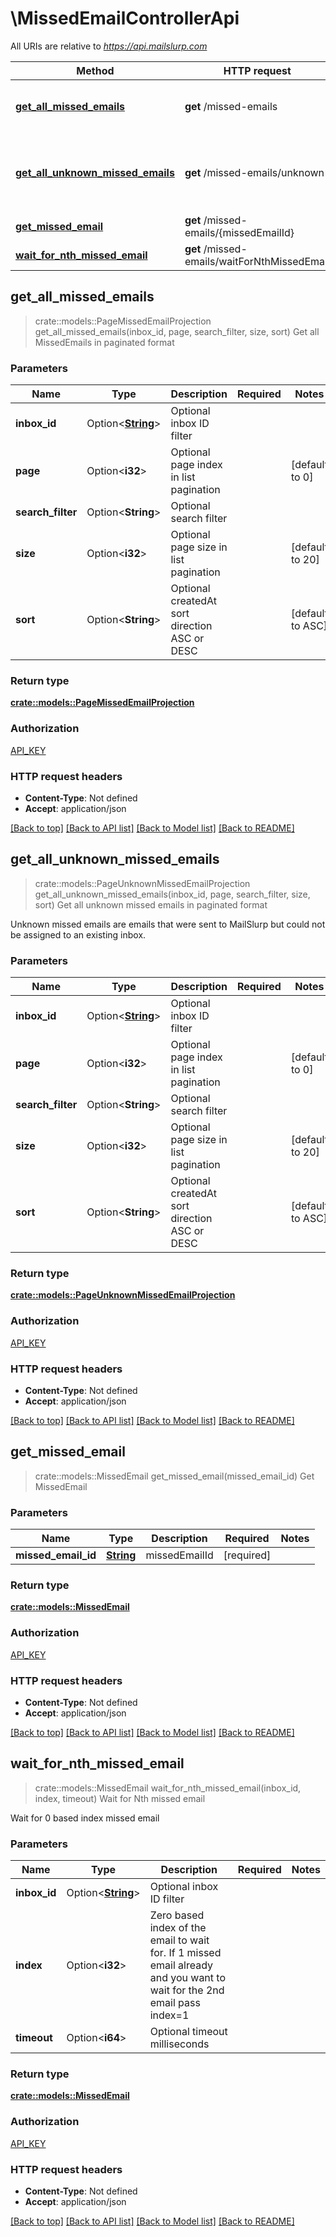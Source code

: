 # \MissedEmailControllerApi

All URIs are relative to *https://api.mailslurp.com*

Method | HTTP request | Description
------------- | ------------- | -------------
[**get_all_missed_emails**](MissedEmailControllerApi#get_all_missed_emails) | **get** /missed-emails | Get all MissedEmails in paginated format
[**get_all_unknown_missed_emails**](MissedEmailControllerApi#get_all_unknown_missed_emails) | **get** /missed-emails/unknown | Get all unknown missed emails in paginated format
[**get_missed_email**](MissedEmailControllerApi#get_missed_email) | **get** /missed-emails/{missedEmailId} | Get MissedEmail
[**wait_for_nth_missed_email**](MissedEmailControllerApi#wait_for_nth_missed_email) | **get** /missed-emails/waitForNthMissedEmail | Wait for Nth missed email



## get_all_missed_emails

> crate::models::PageMissedEmailProjection get_all_missed_emails(inbox_id, page, search_filter, size, sort)
Get all MissedEmails in paginated format

### Parameters


Name | Type | Description  | Required | Notes
------------- | ------------- | ------------- | ------------- | -------------
**inbox_id** | Option<[**String**]()> | Optional inbox ID filter |  |
**page** | Option<**i32**> | Optional page index in list pagination |  |[default to 0]
**search_filter** | Option<**String**> | Optional search filter |  |
**size** | Option<**i32**> | Optional page size in list pagination |  |[default to 20]
**sort** | Option<**String**> | Optional createdAt sort direction ASC or DESC |  |[default to ASC]

### Return type

[**crate::models::PageMissedEmailProjection**](PageMissedEmailProjection)

### Authorization

[API_KEY](../README#API_KEY)

### HTTP request headers

- **Content-Type**: Not defined
- **Accept**: application/json

[[Back to top]](#) [[Back to API list]](../README#documentation-for-api-endpoints) [[Back to Model list]](../README#documentation-for-models) [[Back to README]](../README)


## get_all_unknown_missed_emails

> crate::models::PageUnknownMissedEmailProjection get_all_unknown_missed_emails(inbox_id, page, search_filter, size, sort)
Get all unknown missed emails in paginated format

Unknown missed emails are emails that were sent to MailSlurp but could not be assigned to an existing inbox.

### Parameters


Name | Type | Description  | Required | Notes
------------- | ------------- | ------------- | ------------- | -------------
**inbox_id** | Option<[**String**]()> | Optional inbox ID filter |  |
**page** | Option<**i32**> | Optional page index in list pagination |  |[default to 0]
**search_filter** | Option<**String**> | Optional search filter |  |
**size** | Option<**i32**> | Optional page size in list pagination |  |[default to 20]
**sort** | Option<**String**> | Optional createdAt sort direction ASC or DESC |  |[default to ASC]

### Return type

[**crate::models::PageUnknownMissedEmailProjection**](PageUnknownMissedEmailProjection)

### Authorization

[API_KEY](../README#API_KEY)

### HTTP request headers

- **Content-Type**: Not defined
- **Accept**: application/json

[[Back to top]](#) [[Back to API list]](../README#documentation-for-api-endpoints) [[Back to Model list]](../README#documentation-for-models) [[Back to README]](../README)


## get_missed_email

> crate::models::MissedEmail get_missed_email(missed_email_id)
Get MissedEmail

### Parameters


Name | Type | Description  | Required | Notes
------------- | ------------- | ------------- | ------------- | -------------
**missed_email_id** | [**String**]() | missedEmailId | [required] |

### Return type

[**crate::models::MissedEmail**](MissedEmail)

### Authorization

[API_KEY](../README#API_KEY)

### HTTP request headers

- **Content-Type**: Not defined
- **Accept**: application/json

[[Back to top]](#) [[Back to API list]](../README#documentation-for-api-endpoints) [[Back to Model list]](../README#documentation-for-models) [[Back to README]](../README)


## wait_for_nth_missed_email

> crate::models::MissedEmail wait_for_nth_missed_email(inbox_id, index, timeout)
Wait for Nth missed email

Wait for 0 based index missed email

### Parameters


Name | Type | Description  | Required | Notes
------------- | ------------- | ------------- | ------------- | -------------
**inbox_id** | Option<[**String**]()> | Optional inbox ID filter |  |
**index** | Option<**i32**> | Zero based index of the email to wait for. If 1 missed email already and you want to wait for the 2nd email pass index=1 |  |
**timeout** | Option<**i64**> | Optional timeout milliseconds |  |

### Return type

[**crate::models::MissedEmail**](MissedEmail)

### Authorization

[API_KEY](../README#API_KEY)

### HTTP request headers

- **Content-Type**: Not defined
- **Accept**: application/json

[[Back to top]](#) [[Back to API list]](../README#documentation-for-api-endpoints) [[Back to Model list]](../README#documentation-for-models) [[Back to README]](../README)

